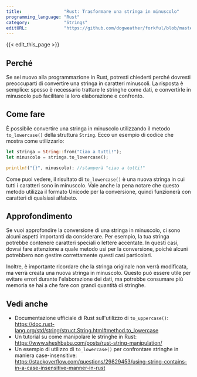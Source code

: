 ```yaml
---
title:                "Rust: Trasformare una stringa in minuscolo"
programming_language: "Rust"
category:             "Strings"
editURL:              "https://github.com/dogweather/forkful/blob/master/content/it/rust/converting-a-string-to-lower-case.md"
---
```


{{< edit_this_page >}}

## Perché

Se sei nuovo alla programmazione in Rust, potresti chiederti perché dovresti preoccuparti di convertire una stringa in caratteri minuscoli. La risposta è semplice: spesso è necessario trattare le stringhe come dati, e convertirle in minuscolo può facilitare la loro elaborazione e confronto.

## Come fare

È possibile convertire una stringa in minuscolo utilizzando il metodo `to_lowercase()` della struttura `String`. Ecco un esempio di codice che mostra come utilizzarlo:

```Rust
let stringa = String::from("Ciao a tutti!");
let minuscolo = stringa.to_lowercase();

println!("{}", minuscolo); //stamperà "ciao a tutti!"
```

Come puoi vedere, il risultato di `to_lowercase()` è una nuova stringa in cui tutti i caratteri sono in minuscolo. Vale anche la pena notare che questo metodo utilizza il formato Unicode per la conversione, quindi funzionerà con caratteri di qualsiasi alfabeto.

## Approfondimento

Se vuoi approfondire la conversione di una stringa in minuscolo, ci sono alcuni aspetti importanti da considerare. Per esempio, la tua stringa potrebbe contenere caratteri speciali o lettere accentate. In questi casi, dovrai fare attenzione a quale metodo usi per la conversione, poiché alcuni potrebbero non gestire correttamente questi casi particolari.

Inoltre, è importante ricordare che la stringa originale non verrà modificata, ma verrà creata una nuova stringa in minuscolo. Questo può essere utile per evitare errori durante l'elaborazione dei dati, ma potrebbe consumare più memoria se hai a che fare con grandi quantità di stringhe.

## Vedi anche

* Documentazione ufficiale di Rust sull'utilizzo di `to_uppercase()`: https://doc.rust-lang.org/std/string/struct.String.html#method.to_lowercase
* Un tutorial su come manipolare le stringhe in Rust: https://www.sheshbabu.com/posts/rust-string-manipulation/
* Un esempio di utilizzo di `to_lowercase()` per confrontare stringhe in maniera case-insensitive: https://stackoverflow.com/questions/29829453/using-string-contains-in-a-case-insensitive-manner-in-rust